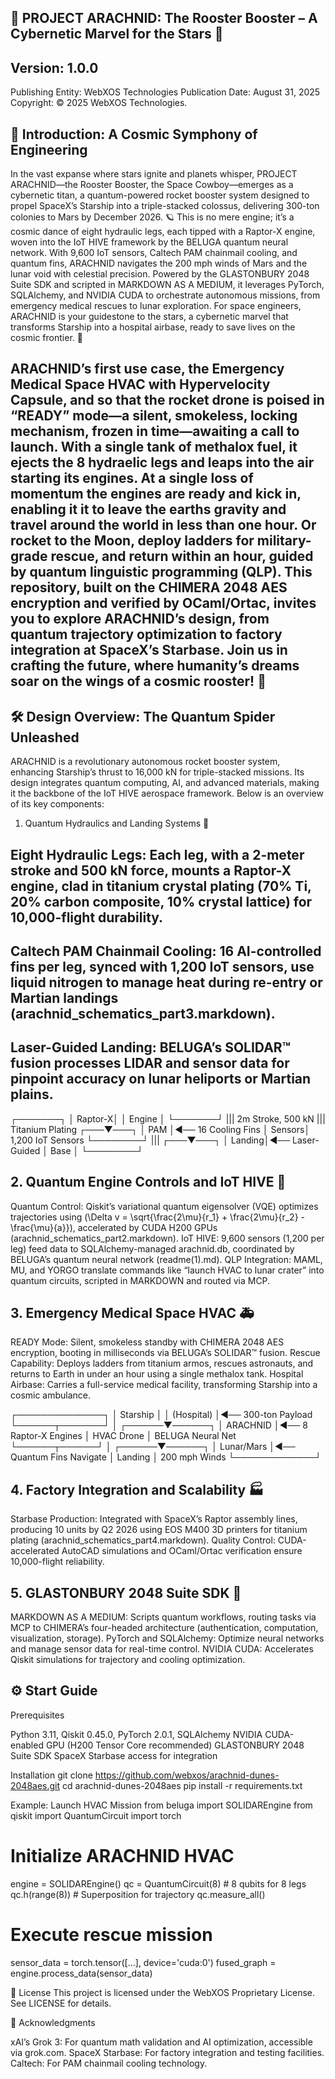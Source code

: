 ## 🚀 PROJECT ARACHNID: The Rooster Booster – A Cybernetic Marvel for the Stars 🌌

## Version: 1.0.0 
Publishing Entity: WebXOS Technologies 
Publication Date: August 31, 2025 Copyright: © 2025 WebXOS Technologies.

## 🌠 Introduction: A Cosmic Symphony of Engineering
In the vast expanse where stars ignite and planets whisper, PROJECT ARACHNID—the Rooster Booster, the Space Cowboy—emerges as a cybernetic titan, a quantum-powered rocket booster system designed to propel SpaceX’s Starship into a triple-stacked colossus, delivering 300-ton colonies to Mars by December 2026. 🪐 This is no mere engine; it’s a cosmic dance of eight hydraulic legs, each tipped with a Raptor-X engine, woven into the IoT HIVE framework by the BELUGA quantum neural network. With 9,600 IoT sensors, Caltech PAM chainmail cooling, and quantum fins, ARACHNID navigates the 200 mph winds of Mars and the lunar void with celestial precision. Powered by the GLASTONBURY 2048 Suite SDK and scripted in MARKDOWN AS A MEDIUM, it leverages PyTorch, SQLAlchemy, and NVIDIA CUDA to orchestrate autonomous missions, from emergency medical rescues to lunar exploration. For space engineers, ARACHNID is your guidestone to the stars, a cybernetic marvel that transforms Starship into a hospital airbase, ready to save lives on the cosmic frontier. 🌟

## ARACHNID’s first use case, the Emergency Medical Space HVAC with Hypervelocity Capsule, and so that the rocket drone is poised in “READY” mode—a silent, smokeless, locking mechanism, frozen in time—awaiting a call to launch. With a single tank of methalox fuel, it ejects the 8 hydraelic legs and leaps into the air starting its engines. At a single loss of momentum the engines are ready and kick in, enabling it it to leave the earths gravity and travel around the world in less than one hour. Or rocket to the Moon, deploy ladders for military-grade rescue, and return within an hour, guided by quantum linguistic programming (QLP). This repository, built on the CHIMERA 2048 AES encryption and verified by OCaml/Ortac, invites you to explore ARACHNID’s design, from quantum trajectory optimization to factory integration at SpaceX’s Starbase. Join us in crafting the future, where humanity’s dreams soar on the wings of a cosmic rooster! 🚀

## 🛠️ Design Overview: The Quantum Spider Unleashed
ARACHNID is a revolutionary autonomous rocket booster system, enhancing Starship’s thrust to 16,000 kN for triple-stacked missions. Its design integrates quantum computing, AI, and advanced materials, making it the backbone of the IoT HIVE aerospace framework. Below is an overview of its key components:
1. Quantum Hydraulics and Landing Systems 🦿

## Eight Hydraulic Legs: Each leg, with a 2-meter stroke and 500 kN force, mounts a Raptor-X engine, clad in titanium crystal plating (70% Ti, 20% carbon composite, 10% crystal lattice) for 10,000-flight durability.

## Caltech PAM Chainmail Cooling: 16 AI-controlled fins per leg, synced with 1,200 IoT sensors, use liquid nitrogen to manage heat during re-entry or Martian landings (arachnid_schematics_part3.markdown).

## Laser-Guided Landing: BELUGA’s SOLIDAR™ fusion processes LIDAR and sensor data for pinpoint accuracy on lunar heliports or Martian plains.

   ┌───────┐
   │ Raptor-X│
   │ Engine  │
   └───────┘
       |||        2m Stroke, 500 kN
       |||        Titanium Plating
   ┌───▼───┐
   │  PAM   │◄── 16 Cooling Fins
   │ Sensors│     1,200 IoT Sensors
   └────────┘
       |||
   ┌───▼───┐
   │ Landing│◄── Laser-Guided
   │  Base  │
   └────────┘

## 2. Quantum Engine Controls and IoT HIVE 🧠

Quantum Control: Qiskit’s variational quantum eigensolver (VQE) optimizes trajectories using (\Delta v = \sqrt{\frac{2\mu}{r_1} + \frac{2\mu}{r_2} - \frac{\mu}{a}}), accelerated by CUDA H200 GPUs (arachnid_schematics_part2.markdown).
IoT HIVE: 9,600 sensors (1,200 per leg) feed data to SQLAlchemy-managed arachnid.db, coordinated by BELUGA’s quantum neural network (readme(1).md).
QLP Integration: MAML, MU, and YORGO translate commands like “launch HVAC to lunar crater” into quantum circuits, scripted in MARKDOWN and routed via MCP.

## 3. Emergency Medical Space HVAC 🚑

READY Mode: Silent, smokeless standby with CHIMERA 2048 AES encryption, booting in milliseconds via BELUGA’s SOLIDAR™ fusion.
Rescue Capability: Deploys ladders from titanium armos, rescues astronauts, and returns to Earth in under an hour using a single methalox tank.
Hospital Airbase: Carries a full-service medical facility, transforming Starship into a cosmic ambulance.

   ┌──────────────┐
   │  Starship    │
   │  (Hospital)  │◄── 300-ton Payload
   └──────┬───────┘
          │
   ┌──────▼──────┐
   │  ARACHNID   │◄── 8 Raptor-X Engines
   │  HVAC Drone │    BELUGA Neural Net
   └──────┬──────┘
          │
   ┌──────▼──────┐
   │ Lunar/Mars  │◄── Quantum Fins Navigate
   │  Landing    │    200 mph Winds
   └─────────────┘

## 4. Factory Integration and Scalability 🏭

Starbase Production: Integrated with SpaceX’s Raptor assembly lines, producing 10 units by Q2 2026 using EOS M400 3D printers for titanium plating (arachnid_schematics_part4.markdown).
Quality Control: CUDA-accelerated AutoCAD simulations and OCaml/Ortac verification ensure 10,000-flight reliability.

## 5. GLASTONBURY 2048 Suite SDK 🌌

MARKDOWN AS A MEDIUM: Scripts quantum workflows, routing tasks via MCP to CHIMERA’s four-headed architecture (authentication, computation, visualization, storage).
PyTorch and SQLAlchemy: Optimize neural networks and manage sensor data for real-time control.
NVIDIA CUDA: Accelerates Qiskit simulations for trajectory and cooling optimization.


## ⚙️ Start Guide
Prerequisites

Python 3.11, Qiskit 0.45.0, PyTorch 2.0.1, SQLAlchemy
NVIDIA CUDA-enabled GPU (H200 Tensor Core recommended)
GLASTONBURY 2048 Suite SDK
SpaceX Starbase access for integration

Installation
git clone https://github.com/webxos/arachnid-dunes-2048aes.git
cd arachnid-dunes-2048aes
pip install -r requirements.txt

Example: Launch HVAC Mission
from beluga import SOLIDAREngine
from qiskit import QuantumCircuit
import torch

# Initialize ARACHNID HVAC
engine = SOLIDAREngine()
qc = QuantumCircuit(8)  # 8 qubits for 8 legs
qc.h(range(8))  # Superposition for trajectory
qc.measure_all()

# Execute rescue mission
sensor_data = torch.tensor([...], device='cuda:0')
fused_graph = engine.process_data(sensor_data)



📜 License
This project is licensed under the WebXOS Proprietary License. See LICENSE for details.

🌟 Acknowledgments

xAI’s Grok 3: For quantum math validation and AI optimization, accessible via grok.com.
SpaceX Starbase: For factory integration and testing facilities.
Caltech: For PAM chainmail cooling technology.
